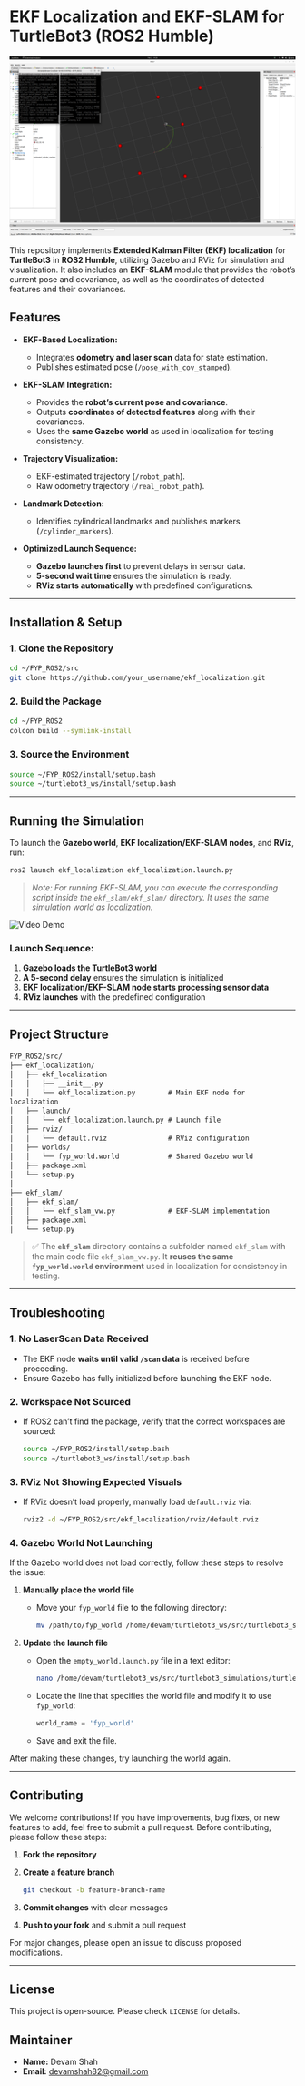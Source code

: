 # **EKF Localization and EKF-SLAM for TurtleBot3 (ROS2 Humble)**

![EKF Localization Outcome](image.png)

This repository implements **Extended Kalman Filter (EKF) localization** for **TurtleBot3** in **ROS2 Humble**, utilizing Gazebo and RViz for simulation and visualization. It also includes an **EKF-SLAM** module that provides the robot’s current pose and covariance, as well as the coordinates of detected features and their covariances.

## **Features**

- **EKF-Based Localization:**  
  - Integrates **odometry and laser scan** data for state estimation.  
  - Publishes estimated pose (`/pose_with_cov_stamped`).  

- **EKF-SLAM Integration:**  
  - Provides the **robot’s current pose and covariance**.  
  - Outputs **coordinates of detected features** along with their covariances.  
  - Uses the **same Gazebo world** as used in localization for testing consistency.

- **Trajectory Visualization:**  
  - EKF-estimated trajectory (`/robot_path`).  
  - Raw odometry trajectory (`/real_robot_path`).  

- **Landmark Detection:**  
  - Identifies cylindrical landmarks and publishes markers (`/cylinder_markers`).  

- **Optimized Launch Sequence:**  
  - **Gazebo launches first** to prevent delays in sensor data.  
  - **5-second wait time** ensures the simulation is ready.  
  - **RViz starts automatically** with predefined configurations.

---

## **Installation & Setup**

### **1. Clone the Repository**

```bash
cd ~/FYP_ROS2/src
git clone https://github.com/your_username/ekf_localization.git
```

### **2. Build the Package**

```bash
cd ~/FYP_ROS2
colcon build --symlink-install
```

### **3. Source the Environment**

```bash
source ~/FYP_ROS2/install/setup.bash
source ~/turtlebot3_ws/install/setup.bash
```

---

## **Running the Simulation**

To launch the **Gazebo world**, **EKF localization/EKF-SLAM nodes**, and **RViz**, run:

```bash
ros2 launch ekf_localization ekf_localization.launch.py
```

> *Note: For running EKF-SLAM, you can execute the corresponding script inside the `ekf_slam/ekf_slam/` directory. It uses the same simulation world as localization.*

![Video Demo](Simulation.gif)

### **Launch Sequence:**  
1. **Gazebo loads the TurtleBot3 world**  
2. **A 5-second delay** ensures the simulation is initialized  
3. **EKF localization/EKF-SLAM node starts processing sensor data**  
4. **RViz launches** with the predefined configuration

---

## **Project Structure**

```
FYP_ROS2/src/
├── ekf_localization/
│   ├── ekf_localization
│   │   ├── __init__.py
│   │   └── ekf_localization.py        # Main EKF node for localization
│   ├── launch/
│   │   └── ekf_localization.launch.py # Launch file
│   ├── rviz/
│   │   └── default.rviz               # RViz configuration
│   ├── worlds/
│   │   └── fyp_world.world            # Shared Gazebo world
│   ├── package.xml
│   └── setup.py
│
├── ekf_slam/
│   ├── ekf_slam/
│   │   └── ekf_slam_vw.py             # EKF-SLAM implementation
│   ├── package.xml
│   └── setup.py
```

> ✅ The **`ekf_slam`** directory contains a subfolder named `ekf_slam` with the main code file `ekf_slam_vw.py`. It **reuses the same `fyp_world.world` environment** used in localization for consistency in testing.

---

## **Troubleshooting**

### **1. No LaserScan Data Received**  
- The EKF node **waits until valid `/scan` data** is received before proceeding.  
- Ensure Gazebo has fully initialized before launching the EKF node.  

### **2. Workspace Not Sourced**  
- If ROS2 can’t find the package, verify that the correct workspaces are sourced:  

  ```bash
  source ~/FYP_ROS2/install/setup.bash
  source ~/turtlebot3_ws/install/setup.bash
  ```

### **3. RViz Not Showing Expected Visuals**  
- If RViz doesn’t load properly, manually load `default.rviz` via:  

  ```bash
  rviz2 -d ~/FYP_ROS2/src/ekf_localization/rviz/default.rviz
  ```

### **4. Gazebo World Not Launching**  
If the Gazebo world does not load correctly, follow these steps to resolve the issue:

1. **Manually place the world file**  
   - Move your `fyp_world` file to the following directory:  

     ```bash
     mv /path/to/fyp_world /home/devam/turtlebot3_ws/src/turtlebot3_simulations/turtlebot3_gazebo/worlds/
     ```

2. **Update the launch file**  
   - Open the `empty_world.launch.py` file in a text editor:  

     ```bash
     nano /home/devam/turtlebot3_ws/src/turtlebot3_simulations/turtlebot3_gazebo/launch/empty_world.launch.py
     ```
     
   - Locate the line that specifies the world file and modify it to use `fyp_world`:  

     ```python
     world_name = 'fyp_world'
     ```
     
   - Save and exit the file.  

After making these changes, try launching the world again.

---

## **Contributing**

We welcome contributions! If you have improvements, bug fixes, or new features to add, feel free to submit a pull request. Before contributing, please follow these steps:

1. **Fork the repository**
2. **Create a feature branch**

   ```bash
   git checkout -b feature-branch-name
   ```

3. **Commit changes** with clear messages  
4. **Push to your fork** and submit a pull request  

For major changes, please open an issue to discuss proposed modifications.

---

## **License**

This project is open-source. Please check `LICENSE` for details.

## **Maintainer**

- **Name:** Devam Shah  
- **Email:** devamshah82@gmail.com
